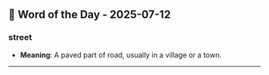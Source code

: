 ## 📅 Word of the Day - 2025-07-12

### **street**
- **Meaning**: A paved part of road, usually in a village or a town.

---
